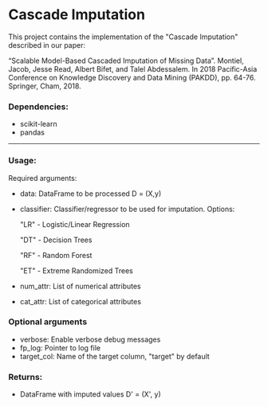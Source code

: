 # Cascade Imputation

This project contains the implementation of the "Cascade Imputation" described in our paper:

“Scalable Model-Based Cascaded Imputation of Missing Data”.
Montiel, Jacob, Jesse Read, Albert Bifet, and Talel Abdessalem.
In 2018 Pacific-Asia Conference on Knowledge Discovery and Data Mining (PAKDD), pp. 64-76. Springer, Cham, 2018.

### Dependencies:
* scikit-learn
* pandas

___

### Usage:
Required arguments:
- data: DataFrame to be processed D = (X,y)
- classifier: Classifier/regressor to be used for imputation. Options:

  "LR" - Logistic/Linear Regression
  
  "DT" - Decision Trees
  
  "RF" - Random Forest
  
  "ET" - Extreme Randomized Trees
  
- num_attr: List of numerical attributes
- cat_attr: List of categorical attributes

### Optional arguments
- verbose: Enable verbose debug messages
- fp_log: Pointer to log file
- target_col: Name of the target column, "target" by default

### Returns:
- DataFrame with imputed values D' = (X', y)
